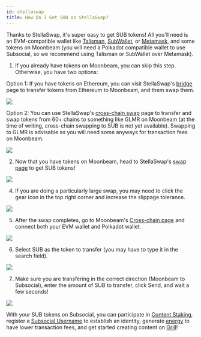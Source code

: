 ```yaml
---
id: stellaswap
title: How Do I Get SUB on StellaSwap?
---
```


Thanks to StellaSwap, it's super easy to get SUB tokens! All you'll need is an EVM-compatible wallet like [Talisman](https://talisman.xyz/), 
[SubWallet](https://www.subwallet.app/), or [Metamask](https://metamask.io/), and some tokens on Moonbeam 
(you will need a Polkadot compatible wallet to use Subsocial, so we recommend using Talisman or SubWallet over Metamask).

1. If you already have tokens on Moonbeam, you can skip this step. Otherwise, you have two options:

Option 1: If you have tokens on Ethereum, you can visit StellaSwap's [bridge](https://app.stellaswap.com/bridge) page to 
transfer tokens from Ethereum to Moonbeam, and them swap them.

![](../../../static/img/GetSUB/stella1.png)

Option 2: You can use StellaSwap's [cross-chain swap](https://app.stellaswap.com/bridge/cross-chain) page to transfer 
and swap tokens from 60+ chains to something like GLMR on Moonbeam (at the time of writing, cross-chain swapping to SUB is not yet available). Swapping to GLMR is advisable as you will need some anyways for transaction fees on Moonbeam.

![](../../../static/img/GetSUB/stella2.png)

2. Now that you have tokens on Moonbeam, head to StellaSwap's [swap page](https://app.stellaswap.com/exchange/swap) to get SUB tokens!

![](../../../static/img/GetSUB/stella3.png)

4. If you are doing a particularly large swap, you may need to click the gear icon in the top right corner and increase the slippage tolerance.

![](../../../static/img/GetSUB/stella4.png)

5. After the swap completes, go to Moonbeam's [Cross-chain page](https://apps.moonbeam.network/moonbeam/xcm) and connect
both your EVM wallet and Polkadot wallet.

![](../../../static/img/GetSUB/stella5.png)

6. Select SUB as the token to transfer (you may have to type it in the search field).

![](../../../static/img/GetSUB/stella6.png)

7. Make sure you are transfering in the correct direction (Moonbeam to Subsocial), enter the amount of SUB to transfer, click Send, and wait a few seconds!

![](../../../static/img/GetSUB/stella7.png)

With your SUB tokens on Subsocial, you can participate in [Content Staking](https://grillapp.net/c/staking), 
register a [Subsocial Username](https://grillapp.net/dd) to establish an identity, 
generate [energy](https://grillapp.net/energy) to have lower transaction fees, 
and get started creating content on [Grill](https://grillapp.net/)!

